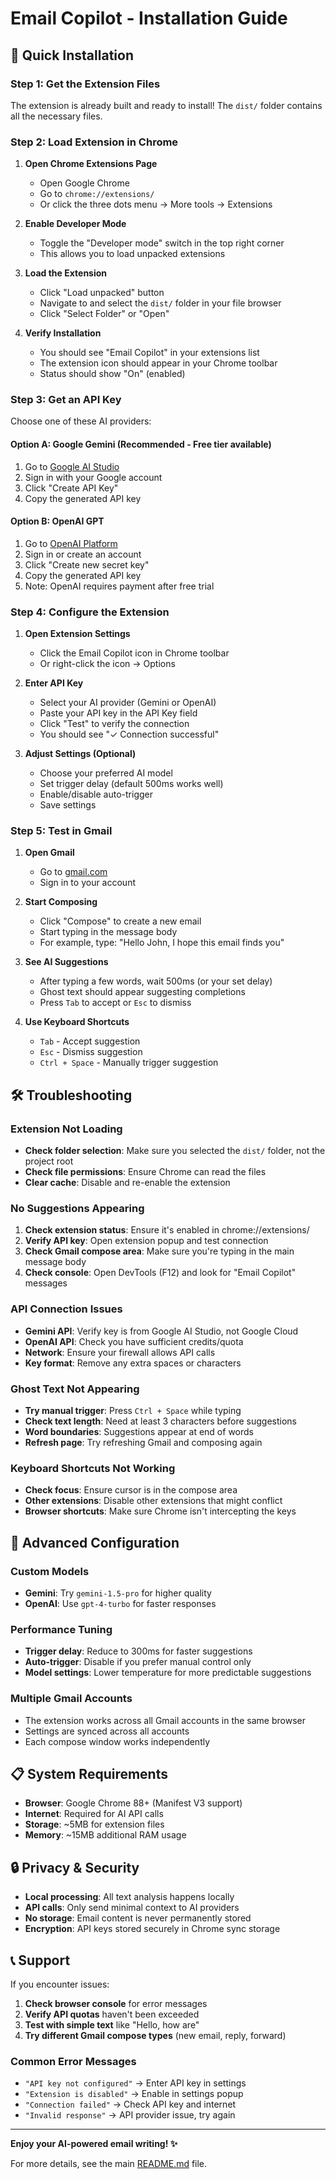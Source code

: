 # Email Copilot - Installation Guide

## 🚀 Quick Installation

### Step 1: Get the Extension Files

The extension is already built and ready to install! The `dist/` folder contains all the necessary files.

### Step 2: Load Extension in Chrome

1. **Open Chrome Extensions Page**
   - Open Google Chrome
   - Go to `chrome://extensions/`
   - Or click the three dots menu → More tools → Extensions

2. **Enable Developer Mode**
   - Toggle the "Developer mode" switch in the top right corner
   - This allows you to load unpacked extensions

3. **Load the Extension**
   - Click "Load unpacked" button
   - Navigate to and select the `dist/` folder in your file browser
   - Click "Select Folder" or "Open"

4. **Verify Installation**
   - You should see "Email Copilot" in your extensions list
   - The extension icon should appear in your Chrome toolbar
   - Status should show "On" (enabled)

### Step 3: Get an API Key

Choose one of these AI providers:

#### Option A: Google Gemini (Recommended - Free tier available)
1. Go to [Google AI Studio](https://makersuite.google.com/app/apikey)
2. Sign in with your Google account
3. Click "Create API Key"
4. Copy the generated API key

#### Option B: OpenAI GPT
1. Go to [OpenAI Platform](https://platform.openai.com/api-keys)
2. Sign in or create an account
3. Click "Create new secret key"
4. Copy the generated API key
5. Note: OpenAI requires payment after free trial

### Step 4: Configure the Extension

1. **Open Extension Settings**
   - Click the Email Copilot icon in Chrome toolbar
   - Or right-click the icon → Options

2. **Enter API Key**
   - Select your AI provider (Gemini or OpenAI)
   - Paste your API key in the API Key field
   - Click "Test" to verify the connection
   - You should see "✓ Connection successful"

3. **Adjust Settings (Optional)**
   - Choose your preferred AI model
   - Set trigger delay (default 500ms works well)
   - Enable/disable auto-trigger
   - Save settings

### Step 5: Test in Gmail

1. **Open Gmail**
   - Go to [gmail.com](https://gmail.com)
   - Sign in to your account

2. **Start Composing**
   - Click "Compose" to create a new email
   - Start typing in the message body
   - For example, type: "Hello John, I hope this email finds you"

3. **See AI Suggestions**
   - After typing a few words, wait 500ms (or your set delay)
   - Ghost text should appear suggesting completions
   - Press `Tab` to accept or `Esc` to dismiss

4. **Use Keyboard Shortcuts**
   - `Tab` - Accept suggestion
   - `Esc` - Dismiss suggestion
   - `Ctrl + Space` - Manually trigger suggestion

## 🛠️ Troubleshooting

### Extension Not Loading
- **Check folder selection**: Make sure you selected the `dist/` folder, not the project root
- **Check file permissions**: Ensure Chrome can read the files
- **Clear cache**: Disable and re-enable the extension

### No Suggestions Appearing
1. **Check extension status**: Ensure it's enabled in chrome://extensions/
2. **Verify API key**: Open extension popup and test connection
3. **Check Gmail compose area**: Make sure you're typing in the main message body
4. **Check console**: Open DevTools (F12) and look for "Email Copilot" messages

### API Connection Issues
- **Gemini API**: Verify key is from Google AI Studio, not Google Cloud
- **OpenAI API**: Check you have sufficient credits/quota
- **Network**: Ensure your firewall allows API calls
- **Key format**: Remove any extra spaces or characters

### Ghost Text Not Appearing
- **Try manual trigger**: Press `Ctrl + Space` while typing
- **Check text length**: Need at least 3 characters before suggestions
- **Word boundaries**: Suggestions appear at end of words
- **Refresh page**: Try refreshing Gmail and composing again

### Keyboard Shortcuts Not Working
- **Check focus**: Ensure cursor is in the compose area
- **Other extensions**: Disable other extensions that might conflict
- **Browser shortcuts**: Make sure Chrome isn't intercepting the keys

## 🔧 Advanced Configuration

### Custom Models
- **Gemini**: Try `gemini-1.5-pro` for higher quality
- **OpenAI**: Use `gpt-4-turbo` for faster responses

### Performance Tuning
- **Trigger delay**: Reduce to 300ms for faster suggestions
- **Auto-trigger**: Disable if you prefer manual control only
- **Model settings**: Lower temperature for more predictable suggestions

### Multiple Gmail Accounts
- The extension works across all Gmail accounts in the same browser
- Settings are synced across all accounts
- Each compose window works independently

## 📋 System Requirements

- **Browser**: Google Chrome 88+ (Manifest V3 support)
- **Internet**: Required for AI API calls
- **Storage**: ~5MB for extension files
- **Memory**: ~15MB additional RAM usage

## 🔒 Privacy & Security

- **Local processing**: All text analysis happens locally
- **API calls**: Only send minimal context to AI providers
- **No storage**: Email content is never permanently stored
- **Encryption**: API keys stored securely in Chrome sync storage

## 📞 Support

If you encounter issues:

1. **Check browser console** for error messages
2. **Verify API quotas** haven't been exceeded
3. **Test with simple text** like "Hello, how are"
4. **Try different Gmail compose types** (new email, reply, forward)

### Common Error Messages

- `"API key not configured"` → Enter API key in settings
- `"Extension is disabled"` → Enable in settings popup
- `"Connection failed"` → Check API key and internet
- `"Invalid response"` → API provider issue, try again

---

**Enjoy your AI-powered email writing! ✨**

For more details, see the main [README.md](README.md) file.
